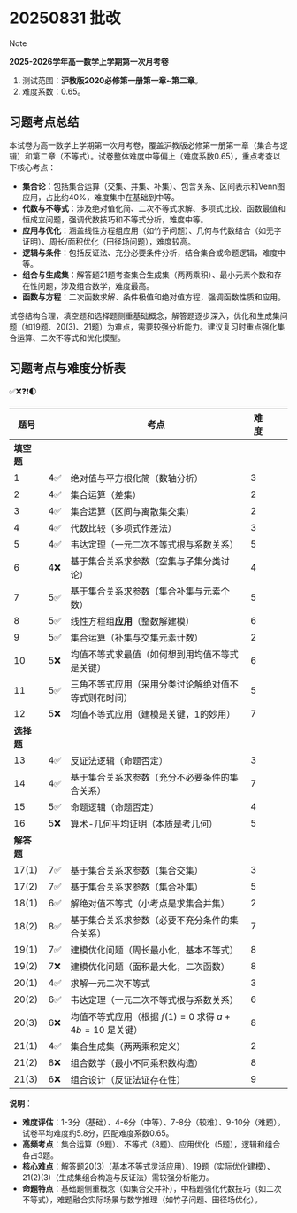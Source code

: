 # 20250831 批改
> [!NOTE]
>
> **2025-2026学年高一数学上学期第一次月考卷**
>
> 1. 测试范围：**沪教版2020必修第一册第一章~第二章**。
> 2. 难度系数：0.65。

## 习题考点总结

本试卷为高一数学上学期第一次月考卷，覆盖沪教版必修第一册第一章（集合与逻辑）和第二章（不等式）。试卷整体难度中等偏上（难度系数0.65），重点考查以下核心考点：

- **集合论**：包括集合运算（交集、并集、补集）、包含关系、区间表示和Venn图应用，占比约40%，难度集中在基础到中等。
- **代数与不等式**：涉及绝对值化简、二次不等式求解、多项式比较、函数最值和恒成立问题，强调代数技巧和不等式分析，难度中等。
- **应用与优化**：涵盖线性方程组应用（如竹子问题）、几何与代数结合（如无字证明）、周长/面积优化（田径场问题），难度较高。
- **逻辑与条件**：包括反证法、充分必要条件分析，结合集合或命题逻辑，难度中等。
- **组合与生成集**：解答题21题考查集合生成集（两两乘积）、最小元素个数和存在性问题，涉及组合数学，难度最高。
- **函数与方程**：二次函数求解、条件极值和绝对值方程，强调函数性质和应用。

试卷结构合理，填空题和选择题侧重基础概念，解答题逐步深入，优化和生成集问题（如19题、20(3)、21题）为难点，需要较强分析能力。建议复习时重点强化集合运算、二次不等式和优化模型。

## 习题考点与难度分析表

✅❌❓❗️🌓

| 题号       |                                  | 考点                                 | 难度 |  |  |
|------------|--------------------------------------|------|------|------|------|
| **填空题** |                                      |                                      |      |      |      |
| 1          | 4✅ | 绝对值与平方根化简（数轴分析）       | 3    |     |     |
| 2          | 4✅ | 集合运算（差集）                 | 2    |     |     |
| 3          | 4✅ | 集合运算（区间与离散集交集）         | 2    |     |     |
| 4          | 4✅ | 代数比较（多项式作差法）             | 3    |     |     |
| 5          | 4✅ | 韦达定理（一元二次不等式根与系数关系） | 5    |     |     |
| 6          | 4❌ | 基于集合关系求参数（空集与子集分类讨论） | 4    |     |     |
| 7          | 5✅ | 基于集合关系求参数（集合补集与元素个数） | 5    |     |     |
| 8          | 5✅ | 线性方程组**应用**（整数解建模）     | 6    |     |     |
| 9          | 5✅ | 集合运算（补集与交集元素计数）       | 2    |     |     |
| 10         | 5❌ | 均值不等式求最值（如何想到用均值不等式是关键） | 6    |     |     |
| 11         | 5✅ | 三角不等式应用（采用分类讨论解绝对值不等式则花时间） | 5    |     |     |
| 12         | 5❌ | 均值不等式应用（建模是关键，1的妙用） | 7    |     |     |
| **选择题** |                                      |                                      |      |      |      |
| 13         | 4✅ | 反证法逻辑（命题否定）               | 3    |     |     |
| 14         | 4✅ | 基于集合关系求参数（充分不必要条件的集合关系） | 7    |     |     |
| 15         | 5✅ | 命题逻辑（命题否定）   | 4    |     |     |
| 16         | 5❌ | 算术-几何平均证明（本质是考几何） | 5    |     |     |
| **解答题** |                                      |                                      |      |      |      |
| 17(1)      | 7✅ | 基于集合关系求参数（集合交集）  | 3    |     |     |
| 17(2)      | 7✅ | 基于集合关系求参数（集合补集） | 5    |     |     |
| 18(1)      | 6✅ | 解绝对值不等式（小考点是求集合并集） | 2    |     |     |
| 18(2)      | 8✅ | 基于集合关系求参数（必要不充分条件的集合关系） | 7    |     |     |
| 19(1)      | 7✅ | 建模优化问题（周长最小化，基本不等式） | 8    |     |     |
| 19(2)      | 7❌ | 建模优化问题（面积最大化，二次函数）   | 8    |     |     |
| 20(1)      | 4✅ | 求解一元二次不等式                   | 3    |     |     |
| 20(2)      | 6✅ | 韦达定理（一元二次不等式根与系数关系） | 6    |     |     |
| 20(3)      | 6❌ | 均值不等式应用（根据 $f(1) = 0$ 求得 $a + 4b = 10$ 是关键） | 8    |     |     |
| 21(1)      | 4✅ | 集合生成集（两两乘积定义）           | 2    |     |     |
| 21(2)      | 8❌ | 组合数学（最小不同乘积数构造）       | 8    |     |     |
| 21(3)      | 6❌ | 组合设计（反证法证存在性）           | 9    |     |     |

**说明**：  

- **难度评估**：1-3分（基础）、4-6分（中等）、7-8分（较难）、9-10分（难题）。试卷平均难度约5.8分，匹配难度系数0.65。  
- **高频考点**：集合运算（9题）、不等式（8题）、应用优化（5题），逻辑和组合各占3题。  
- **核心难点**：解答题20(3)（基本不等式灵活应用）、19题（实际优化建模）、21(2)(3)（生成集组合构造与反证法）需较强分析能力。  
- **命题特点**：基础题侧重概念（如集合交并补），中档题强化代数技巧（如二次不等式），难题融合实际场景与数学推理（如竹子问题、田径场优化）。

